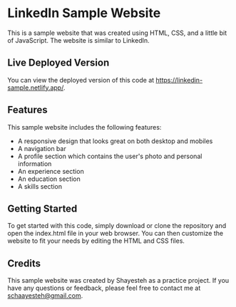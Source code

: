 # LinkedIn Sample Website

This is a sample website that was created using HTML, CSS, and a little bit of JavaScript. The website is similar to LinkedIn.

## Live Deployed Version

You can view the deployed version of this code at https://linkedin-sample.netlify.app/.

## Features

This sample website includes the following features:

- A responsive design that looks great on both desktop and mobiles
- A navigation bar
- A profile section which contains the user's photo and personal information
- An experience section
- An education section
- A skills section

## Getting Started

To get started with this code, simply download or clone the repository and open the index.html file in your web browser. You can then customize the website to fit your needs by editing the HTML and CSS files.

## Credits

This sample website was created by Shayesteh as a practice project. If you have any questions or feedback, please feel free to contact me at schaayesteh@gmail.com.
